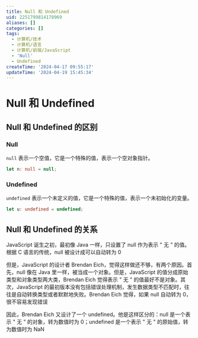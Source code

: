 ```yaml
---
title: Null 和 Undefined
uid: 2251799814178969
aliases: []
categories: []
tags:
  - 计算机/技术
  - 计算机/语言
  - 计算机/前端/JavaScript
  - 'Null'
  - Undefined
createTime: '2024-04-17 09:55:17'
updateTime: '2024-04-19 15:45:34'
---
```


# Null 和 Undefined

## Null 和 Undefined 的区别

### Null

`null` 表示一个空值，它是一个特殊的值，表示一个空对象指针。

```ts
let n: null = null;
```

### Undefined

`undefined` 表示一个未定义的值，它是一个特殊的值，表示一个未初始化的变量。

```ts
let u: undefined = undefined;
```

## Null 和 Undefined 的关系

JavaScript 诞生之初，最初像 Java 一样，只设置了 null 作为表示 " 无 " 的值。根据 C 语言的传统，null 被设计成可以自动转为 0

但是，JavaScript 的设计者 Brendan Eich，觉得这样做还不够，有两个原因。首先，null 像在 Java 里一样，被当成一个对象。但是，JavaScript 的值分成原始类型和对象类型两大类，Brendan Eich 觉得表示 " 无 " 的值最好不是对象。其次，JavaScript 的最初版本没有包括错误处理机制，发生数据类型不匹配时，往往是自动转换类型或者默默地失败。Brendan Eich 觉得，如果 null 自动转为 0，很不容易发现错误

因此，Brendan Eich 又设计了一个 undefined。他是这样区分的：null 是一个表示 " 无 " 的对象，转为数值时为 0；undefined 是一个表示 " 无 " 的原始值，转为数值时为 NaN
